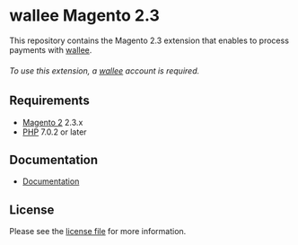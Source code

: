# wallee Magento 2.3
This repository contains the Magento 2.3 extension that enables to process payments with [wallee](https://www.wallee.com/).

###### To use this extension, a [wallee](https://www.wallee.com/) account is required.

## Requirements

* [Magento 2](https://magento.com/) 2.3.x
* [PHP](http://php.net/) 7.0.2 or later

## Documentation

* [Documentation](https://plugin-documentation.wallee.com/wallee-payment/magento-2.3/1.0.52/docs/en/documentation.html)

## License

Please see the [license file](https://github.com/wallee-payment/magento-2.3/blob/1.0.52/LICENSE) for more information.